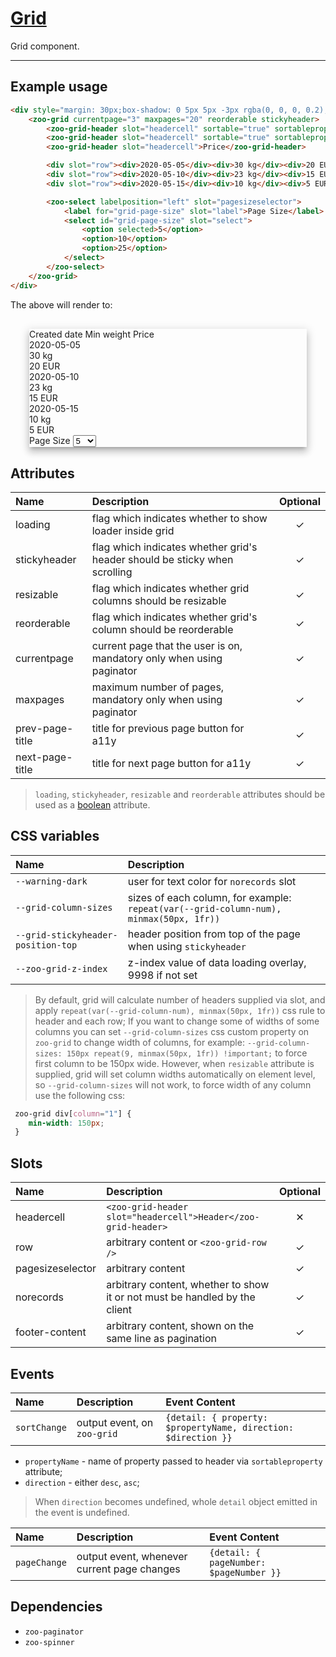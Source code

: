 # [Grid](#grid)

Grid component.

***

## Example usage

```HTML
<div style="margin: 30px;box-shadow: 0 5px 5px -3px rgba(0, 0, 0, 0.2), 0 8px 10px 1px rgba(0, 0, 0, 0.14), 0 3px 14px 2px rgba(0, 0, 0, 0.12)">
	<zoo-grid currentpage="3" maxpages="20" reorderable stickyheader>
		<zoo-grid-header slot="headercell" sortable="true" sortableproperty="createdDate">Created date</zoo-grid-header>
		<zoo-grid-header slot="headercell" sortable="true" sortableproperty="minWeight">Min weight</zoo-grid-header>
		<zoo-grid-header slot="headercell">Price</zoo-grid-header>

		<div slot="row"><div>2020-05-05</div><div>30 kg</div><div>20 EUR</div></div>
		<div slot="row"><div>2020-05-10</div><div>23 kg</div><div>15 EUR</div></div>
		<div slot="row"><div>2020-05-15</div><div>10 kg</div><div>5 EUR</div></div>

		<zoo-select labelposition="left" slot="pagesizeselector">
			<label for="grid-page-size" slot="label">Page Size</label>
			<select id="grid-page-size" slot="select">
				<option selected>5</option>
				<option>10</option>
				<option>25</option>
			</select>
		</zoo-select>
	</zoo-grid>
</div>
```

The above will render to:

<div style="margin: 30px; box-shadow: 0 5px 5px -3px rgba(0, 0, 0, 0.2), 0 8px 10px 1px rgba(0, 0, 0, 0.14), 0 3px 14px 2px rgba(0, 0, 0, 0.12)">
	<zoo-grid currentpage="3" maxpages="20" reorderable stickyheader>
		<zoo-grid-header slot="headercell" sortable="true" sortableproperty="createdDate">Created date</zoo-grid-header>
		<zoo-grid-header slot="headercell" sortable="true" sortableproperty="minWeight">Min weight</zoo-grid-header>
		<zoo-grid-header slot="headercell">Price</zoo-grid-header>
		<div slot="row"><div>2020-05-05</div><div>30 kg</div><div>20 EUR</div></div>
		<div slot="row"><div>2020-05-10</div><div>23 kg</div><div>15 EUR</div></div>
		<div slot="row">
			<div>2020-05-15</div><div>10 kg</div><div>5 EUR</div>
		</div>
		<zoo-select labelposition="left" slot="pagesizeselector">
			<label for="grid-page-size" slot="label">Page Size</label>
			<select id="grid-page-size" slot="select">
				<option selected>5</option>
				<option>10</option>
				<option>25</option>
			</select>
		</zoo-select>
	</zoo-grid>
</div>

## Attributes

| **Name**        | **Description**                                                            | **Optional** |
| :-------------- | :------------------------------------------------------------------------- | :----------: |
| loading         | flag which indicates whether to show loader inside grid                    |   &#10003;   |
| stickyheader    | flag which indicates whether grid's header should be sticky when scrolling |   &#10003;   |
| resizable       | flag which indicates whether grid columns should be resizable              |   &#10003;   |
| reorderable     | flag which indicates whether grid's column should be reorderable           |   &#10003;   |
| currentpage     | current page that the user is on, mandatory only when using paginator      |   &#10003;   |
| maxpages        | maximum number of pages, mandatory only when using paginator               |   &#10003;   |
| prev-page-title | title for previous page button for a11y                                    |   &#10003;   |
| next-page-title | title for next page button for a11y                                        |   &#10003;   |

> `loading`, `stickyheader`, `resizable` and `reorderable` attributes should be used as a [boolean](https://developer.mozilla.org/en-US/docs/Web/HTML/Attributes#Boolean_Attributes) attribute.

## CSS variables

| **Name**                           | **Description**                                                                        |
|:-----------------------------------|:---------------------------------------------------------------------------------------|
| `--warning-dark`                   | user for text color for `norecords` slot                                               |
| `--grid-column-sizes`              | sizes of each column, for example: `repeat(var(--grid-column-num), minmax(50px, 1fr))` |
| `--grid-stickyheader-position-top` | header position from top of the page when using `stickyheader`                         |
| `--zoo-grid-z-index`               | z-index value of data loading overlay, 9998 if not set                                 |

> By default, grid will calculate number of headers supplied via slot,
> and apply `repeat(var(--grid-column-num), minmax(50px, 1fr))` css rule
> to header and each row; If you want to change some of widths of some columns
> you can set `--grid-column-sizes` css custom property on `zoo-grid`
> to change width of columns, for example: `--grid-column-sizes: 150px repeat(9, minmax(50px, 1fr)) !important;`
> to force first column to be 150px wide.
> However, when `resizable` attribute is supplied, grid will set column widths automatically on element level,
> so `--grid-column-sizes` will not work, to force width of any column use the following css:

```CSS
 zoo-grid div[column="1"] {
	min-width: 150px;
 }
```

## Slots

| **Name**         | **Description**                                                            | **Optional** |
| :--------------- | :------------------------------------------------------------------------- | :----------: |
| headercell       | `<zoo-grid-header slot="headercell">Header</zoo-grid-header>`              |   &#10005;   |
| row              | arbitrary content or `<zoo-grid-row />`                                    |   &#10003;   |
| pagesizeselector | arbitrary content                                                          |   &#10003;   |
| norecords        | arbitrary content, whether to show it or not must be handled by the client |   &#10003;   |
| footer-content   | arbitrary content, shown on the same line as pagination                    |   &#10003;   |

## Events

| **Name**     | **Description**             | **Event Content**                                              |
| :----------- | :-------------------------- | :------------------------------------------------------------- |
| `sortChange` | output event, on `zoo-grid` | `{detail: { property: $propertyName, direction: $direction }}` |

- `propertyName` - name of property passed to header via `sortableproperty` attribute;
- `direction` - either `desc`, `asc`;

> When `direction` becomes undefined, whole `detail` object emitted in the event is undefined.

| **Name**     | **Description**                             | **Event Content**                       |
| :----------- | :------------------------------------------ | :-------------------------------------- |
| `pageChange` | output event, whenever current page changes | `{detail: { pageNumber: $pageNumber }}` |

## Dependencies

- `zoo-paginator`
- `zoo-spinner`
